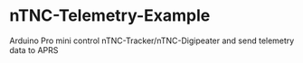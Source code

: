# nTNC-Telemetry-Example
Arduino Pro mini control nTNC-Tracker/nTNC-Digipeater and send telemetry data to APRS
